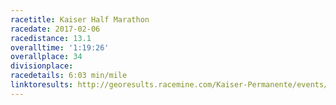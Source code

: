 ```yaml
---
racetitle: Kaiser Half Marathon
racedate: 2017-02-06
racedistance: 13.1
overalltime: '1:19:26'
overallplace: 34
divisionplace: 
racedetails: 6:03 min/mile
linktoresults: http://georesults.racemine.com/Kaiser-Permanente/events/2017/34th-annual-kaiser-permanente-san-francisco-half-marathon-5k/4050/entrant/share
---
```


